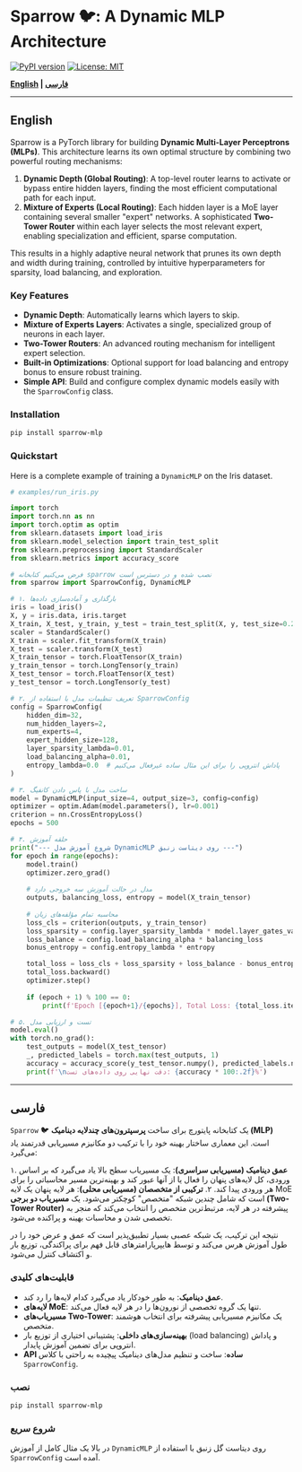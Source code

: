 # Sparrow 🐦: A Dynamic MLP Architecture

[![PyPI version](https://badge.fury.io/py/sparrow-mlp.svg)](https://badge.fury.io/py/sparrow-mlp)
[![License: MIT](https://img.shields.io/badge/License-MIT-yellow.svg)](https://opensource.org/licenses/MIT)

**[English](#english) | [فارسی](#فارسی)**

---

## English

Sparrow is a PyTorch library for building **Dynamic Multi-Layer Perceptrons (MLPs)**. This architecture learns its own optimal structure by combining two powerful routing mechanisms:

1.  **Dynamic Depth (Global Routing)**: A top-level router learns to activate or bypass entire hidden layers, finding the most efficient computational path for each input.
2.  **Mixture of Experts (Local Routing)**: Each hidden layer is a MoE layer containing several smaller "expert" networks. A sophisticated **Two-Tower Router** within each layer selects the most relevant expert, enabling specialization and efficient, sparse computation.

This results in a highly adaptive neural network that prunes its own depth and width during training, controlled by intuitive hyperparameters for sparsity, load balancing, and exploration.

### Key Features
-   **Dynamic Depth**: Automatically learns which layers to skip.
-   **Mixture of Experts Layers**: Activates a single, specialized group of neurons in each layer.
-   **Two-Tower Routers**: An advanced routing mechanism for intelligent expert selection.
-   **Built-in Optimizations**: Optional support for load balancing and entropy bonus to ensure robust training.
-   **Simple API**: Build and configure complex dynamic models easily with the `SparrowConfig` class.

### Installation
```bash
pip install sparrow-mlp
```

### Quickstart
Here is a complete example of training a `DynamicMLP` on the Iris dataset.
```python
# examples/run_iris.py

import torch
import torch.nn as nn
import torch.optim as optim
from sklearn.datasets import load_iris
from sklearn.model_selection import train_test_split
from sklearn.preprocessing import StandardScaler
from sklearn.metrics import accuracy_score

# فرض می‌کنیم کتابخانه sparrow نصب شده و در دسترس است
from sparrow import SparrowConfig, DynamicMLP

# ۱. بارگذاری و آماده‌سازی داده‌ها
iris = load_iris()
X, y = iris.data, iris.target
X_train, X_test, y_train, y_test = train_test_split(X, y, test_size=0.2, random_state=0, stratify=y)
scaler = StandardScaler()
X_train = scaler.fit_transform(X_train)
X_test = scaler.transform(X_test)
X_train_tensor = torch.FloatTensor(X_train)
y_train_tensor = torch.LongTensor(y_train)
X_test_tensor = torch.FloatTensor(X_test)
y_test_tensor = torch.LongTensor(y_test)

# ۲. تعریف تنظیمات مدل با استفاده از SparrowConfig
config = SparrowConfig(
    hidden_dim=32,
    num_hidden_layers=2,
    num_experts=4,
    expert_hidden_size=128,
    layer_sparsity_lambda=0.01,
    load_balancing_alpha=0.01,
    entropy_lambda=0.0  # پاداش انتروپی را برای این مثال ساده غیرفعال می‌کنیم
)

# ۳. ساخت مدل با پاس دادن کانفیگ
model = DynamicMLP(input_size=4, output_size=3, config=config)
optimizer = optim.Adam(model.parameters(), lr=0.001)
criterion = nn.CrossEntropyLoss()
epochs = 500

# ۴. حلقه آموزش
print("--- شروع آموزش مدل DynamicMLP روی دیتاست زنبق ---")
for epoch in range(epochs):
    model.train()
    optimizer.zero_grad()
    
    # مدل در حالت آموزش سه خروجی دارد
    outputs, balancing_loss, entropy = model(X_train_tensor)
    
    # محاسبه تمام مؤلفه‌های زیان
    loss_cls = criterion(outputs, y_train_tensor)
    loss_sparsity = config.layer_sparsity_lambda * model.layer_gates_values.sum()
    loss_balance = config.load_balancing_alpha * balancing_loss
    bonus_entropy = config.entropy_lambda * entropy

    total_loss = loss_cls + loss_sparsity + loss_balance - bonus_entropy
    total_loss.backward()
    optimizer.step()
    
    if (epoch + 1) % 100 == 0:
        print(f'Epoch [{epoch+1}/{epochs}], Total Loss: {total_loss.item():.4f}')

# ۵. تست و ارزیابی مدل
model.eval()
with torch.no_grad():
    test_outputs = model(X_test_tensor)
    _, predicted_labels = torch.max(test_outputs, 1)
    accuracy = accuracy_score(y_test_tensor.numpy(), predicted_labels.numpy())
    print(f'\nدقت نهایی روی داده‌های تست: {accuracy * 100:.2f}%')
```
---

## فارسی

`Sparrow` 🐦 یک کتابخانه پایتورچ برای ساخت **پرسپترون‌های چندلایه دینامیک (MLP)** است. این معماری ساختار بهینه خود را با ترکیب دو مکانیزم مسیریابی قدرتمند یاد می‌گیرد:

۱. **عمق دینامیک (مسیریابی سراسری)**: یک مسیریاب سطح بالا یاد می‌گیرد که بر اساس ورودی، کل لایه‌های پنهان را فعال یا از آنها عبور کند و بهینه‌ترین مسیر محاسباتی را برای هر ورودی پیدا کند.
۲. **ترکیبی از متخصصان (مسیریابی محلی)**: هر لایه پنهان یک لایه MoE است که شامل چندین شبکه "متخصص" کوچکتر می‌شود. یک **مسیریاب دو برجی (Two-Tower Router)** پیشرفته در هر لایه، مرتبط‌ترین متخصص را انتخاب می‌کند که منجر به تخصصی شدن و محاسبات بهینه و پراکنده می‌شود.

نتیجه این ترکیب، یک شبکه عصبی بسیار تطبیق‌پذیر است که عمق و عرض خود را در طول آموزش هرس می‌کند و توسط هایپرپارامترهای قابل فهم برای پراکندگی، توزیع بار و اکتشاف کنترل می‌شود.

### قابلیت‌های کلیدی
- **عمق دینامیک**: به طور خودکار یاد می‌گیرد کدام لایه‌ها را رد کند.
- **لایه‌های MoE**: تنها یک گروه تخصصی از نورون‌ها را در هر لایه فعال می‌کند.
- **مسیریاب‌های Two-Tower**: یک مکانیزم مسیریابی پیشرفته برای انتخاب هوشمند متخصص.
- **بهینه‌سازی‌های داخلی**: پشتیبانی اختیاری از توزیع بار (load balancing) و پاداش انتروپی برای تضمین آموزش پایدار.
- **API ساده**: ساخت و تنظیم مدل‌های دینامیک پیچیده به راحتی با کلاس `SparrowConfig`.

### نصب
```bash
pip install sparrow-mlp
```
### شروع سریع
در بالا یک مثال کامل از آموزش `DynamicMLP` روی دیتاست گل زنبق با استفاده از `SparrowConfig` آمده است.